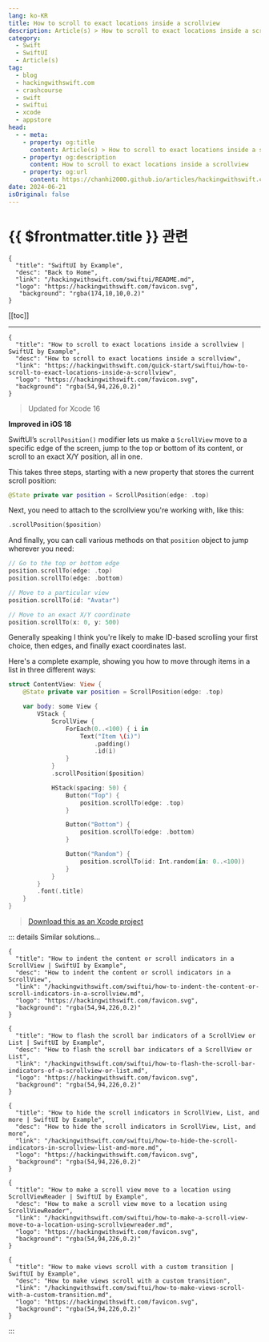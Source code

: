 ```yaml
---
lang: ko-KR
title: How to scroll to exact locations inside a scrollview
description: Article(s) > How to scroll to exact locations inside a scrollview
category:
  - Swift
  - SwiftUI
  - Article(s)
tag: 
  - blog
  - hackingwithswift.com
  - crashcourse
  - swift
  - swiftui
  - xcode
  - appstore
head:
  - - meta:
    - property: og:title
      content: Article(s) > How to scroll to exact locations inside a scrollview
    - property: og:description
      content: How to scroll to exact locations inside a scrollview
    - property: og:url
      content: https://chanhi2000.github.io/articles/hackingwithswift.com/swiftui/how-to-scroll-to-exact-locations-inside-a-scrollview.html
date: 2024-06-21
isOriginal: false
---
```


# {{ $frontmatter.title }} 관련

```component VPCard
{
  "title": "SwiftUI by Example",
  "desc": "Back to Home",
  "link": "/hackingwithswift.com/swiftui/README.md",
  "logo": "https://hackingwithswift.com/favicon.svg",
   "background": "rgba(174,10,10,0.2)"
}
```

[[toc]]

---

```component VPCard
{
  "title": "How to scroll to exact locations inside a scrollview | SwiftUI by Example",
  "desc": "How to scroll to exact locations inside a scrollview",
  "link": "https://hackingwithswift.com/quick-start/swiftui/how-to-scroll-to-exact-locations-inside-a-scrollview",
  "logo": "https://hackingwithswift.com/favicon.svg",
  "background": "rgba(54,94,226,0.2)"
}
```

> Updated for Xcode 16

**Improved in iOS 18**

SwiftUI’s `scrollPosition()` modifier lets us make a `ScrollView` move to a specific edge of the screen, jump to the top or bottom of its content, or scroll to an exact X/Y position, all in one.

This takes three steps, starting with a new property that stores the current scroll position:

```swift
@State private var position = ScrollPosition(edge: .top)
```

Next, you need to attach to the scrollview you're working with, like this:

```swift
.scrollPosition($position)
```

And finally, you can call various methods on that `position` object to jump wherever you need:

```swift
// Go to the top or bottom edge
position.scrollTo(edge: .top)
position.scrollTo(edge: .bottom)

// Move to a particular view
position.scrollTo(id: "Avatar")

// Move to an exact X/Y coordinate
position.scrollTo(x: 0, y: 500)
```

Generally speaking I think you're likely to make ID-based scrolling your first choice, then edges, and finally exact coordinates last.

Here's a complete example, showing you how to move through items in a list in three different ways:

```swift
struct ContentView: View {
    @State private var position = ScrollPosition(edge: .top)

    var body: some View {
        VStack {
            ScrollView {
                ForEach(0..<100) { i in
                    Text("Item \(i)")
                        .padding()
                        .id(i)
                }
            }
            .scrollPosition($position)

            HStack(spacing: 50) {
                Button("Top") {
                    position.scrollTo(edge: .top)
                }

                Button("Bottom") {
                    position.scrollTo(edge: .bottom)
                }

                Button("Random") {
                    position.scrollTo(id: Int.random(in: 0..<100))
                }
            }
        }
        .font(.title)
    }
}
```

> [<FontIcon icon="fas fa-file-zipper"/>Download this as an Xcode project](https://hackingwithswift.com/files/projects/swiftui/how-to-scroll-to-exact-locations-inside-a-scrollview-1.zip)

::: details Similar solutions…

```component VPCard
{
  "title": "How to indent the content or scroll indicators in a ScrollView | SwiftUI by Example",
  "desc": "How to indent the content or scroll indicators in a ScrollView",
  "link": "/hackingwithswift.com/swiftui/how-to-indent-the-content-or-scroll-indicators-in-a-scrollview.md",
  "logo": "https://hackingwithswift.com/favicon.svg",
  "background": "rgba(54,94,226,0.2)"
}
```

```component VPCard
{
  "title": "How to flash the scroll bar indicators of a ScrollView or List | SwiftUI by Example",
  "desc": "How to flash the scroll bar indicators of a ScrollView or List",
  "link": "/hackingwithswift.com/swiftui/how-to-flash-the-scroll-bar-indicators-of-a-scrollview-or-list.md",
  "logo": "https://hackingwithswift.com/favicon.svg",
  "background": "rgba(54,94,226,0.2)"
}
```

```component VPCard
{
  "title": "How to hide the scroll indicators in ScrollView, List, and more | SwiftUI by Example",
  "desc": "How to hide the scroll indicators in ScrollView, List, and more",
  "link": "/hackingwithswift.com/swiftui/how-to-hide-the-scroll-indicators-in-scrollview-list-and-more.md",
  "logo": "https://hackingwithswift.com/favicon.svg",
  "background": "rgba(54,94,226,0.2)"
}
```

```component VPCard
{
  "title": "How to make a scroll view move to a location using ScrollViewReader | SwiftUI by Example",
  "desc": "How to make a scroll view move to a location using ScrollViewReader",
  "link": "/hackingwithswift.com/swiftui/how-to-make-a-scroll-view-move-to-a-location-using-scrollviewreader.md",
  "logo": "https://hackingwithswift.com/favicon.svg",
  "background": "rgba(54,94,226,0.2)"
}
```

```component VPCard
{
  "title": "How to make views scroll with a custom transition | SwiftUI by Example",
  "desc": "How to make views scroll with a custom transition",
  "link": "/hackingwithswift.com/swiftui/how-to-make-views-scroll-with-a-custom-transition.md",
  "logo": "https://hackingwithswift.com/favicon.svg",
  "background": "rgba(54,94,226,0.2)"
}
```

:::

